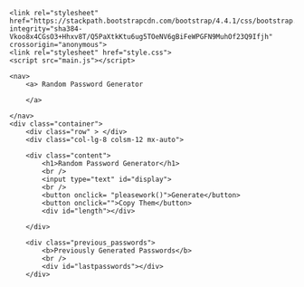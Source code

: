 <!DOCTYPE html>
<html lang="en">
<head>
    <meta charset="UTF-8">
    <meta name="viewport" content="width=device-width, initial-scale=1.0">
    <title>Random Password Generator</title>

    <link rel="stylesheet" href="https://stackpath.bootstrapcdn.com/bootstrap/4.4.1/css/bootstrap.min.css" integrity="sha384-Vkoo8x4CGsO3+Hhxv8T/Q5PaXtkKtu6ug5TOeNV6gBiFeWPGFN9MuhOf23Q9Ifjh" crossorigin="anonymous">
    <link rel="stylesheet" href="style.css">
    <script src="main.js"></script>

</head>

<body>
    
    <nav>
        <a> Random Password Generator

        </a>

    </nav>
    <div class="container">
        <div class="row" > </div>
        <div class="col-lg-8 colsm-12 mx-auto">

        <div class="content">
            <h1>Random Password Generator</h1>
            <br />
            <input type="text" id="display">
            <br />
            <button onclick= "pleasework()">Generate</button>
            <button onclick="">Copy Them</button>
            <div id="length"></div>
            
        </div>

        <div class="previous_passwords">
            <b>Previously Generated Passwords</b>
            <br />
            <div id="lastpasswords"></div>
        </div>

</body>

</html>
